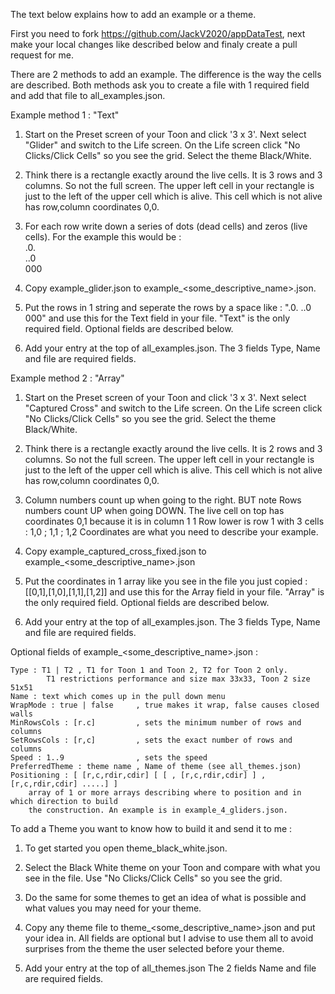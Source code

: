 The text below explains how to add an example or a theme.

First you need to fork https://github.com/JackV2020/appDataTest, 
next make your local changes like described below
and finaly create a pull request for me.

There are 2 methods to add an example.
The difference is the way the cells are described.
Both methods ask you to create a file with 1 required field 
and add that file to all_examples.json.

 Example method 1 : "Text"

 1) Start on the Preset screen of your Toon and click '3 x 3'.
    Next select "Glider" and switch to the Life screen.
    On the Life screen click "No Clicks/Click Cells" so you see the grid.
    Select the theme Black/White.

 2) Think there is a rectangle exactly around the live cells.
    It is 3 rows and 3 columns. So not the full screen.
    The upper left cell in your rectangle is just to the left of the 
    upper cell which is alive. 
    This cell which is not alive has row,column coordinates 0,0.

 3) For each row write down a series of dots (dead cells) and zeros (live cells).
    For the example this would be :
    <br>.0.
    <br>..0
    <br>000
    
 4) Copy example_glider.json to example_<some_descriptive_name>.json.
    
 5) Put the rows in 1 string and seperate the rows by a space like :
    ".0. ..0 000" and use this for the Text field in your file.
    "Text" is the only required field. Optional fields are described below.

 6) Add your entry at the top of all_examples.json.
    The 3 fields Type, Name and file are required fields.

 Example method 2 : "Array"

 1) Start on the Preset screen of your Toon and click '3 x 3'.
    Next select "Captured Cross" and switch to the Life screen.
    On the Life screen click "No Clicks/Click Cells" so you see the grid.
    Select the theme Black/White.

 2) Think there is a rectangle exactly around the live cells.
    It is 2 rows and 3 columns. So not the full screen.
    The upper left cell in your rectangle is just to the left of the 
    upper cell which is alive. 
    This cell which is not alive has row,column coordinates 0,0.

 3) Column numbers count up when going to the right.
    BUT note Rows numbers count UP when going DOWN.
    The live cell on top has coordinates 0,1 because it is in column 1
    1 Row lower is row 1 with 3 cells :  1,0  ;  1,1  ;  1,2 
    Coordinates are what you need to describe your example.

 4) Copy example_captured_cross_fixed.json to example_<some_descriptive_name>.json

 5) Put the coordinates in 1 array like you see in the file you just copied : 
    [[0,1],[1,0],[1,1],[1,2]] and use this for the Array field in your file.
    "Array" is the only required field. Optional fields are described below.

 6) Add your entry at the top of all_examples.json. 
    The 3 fields Type, Name and file are required fields.

Optional fields of example_<some_descriptive_name>.json :

    Type : T1 | T2 , T1 for Toon 1 and Toon 2, T2 for Toon 2 only. 
            T1 restrictions performance and size max 33x33, Toon 2 size 51x51
    Name : text which comes up in the pull down menu
    WrapMode : true | false     , true makes it wrap, false causes closed walls
    MinRowsCols : [r.c]         , sets the minimum number of rows and columns
    SetRowsCols : [r,c]         , sets the exact number of rows and columns
    Speed : 1..9                , sets the speed
    PreferredTheme : theme name , Name of theme (see all_themes.json)
    Positioning : [ [r,c,rdir,cdir] [ [ , [r,c,rdir,cdir] ] , [r,c,rdir,cdir] .....] ]
        array of 1 or more arrays describing where to position and in which direction to build
        the construction. An example is in example_4_gliders.json.

 To add a Theme you want to know how to build it and send it to me :

 1) To get started you open theme_black_white.json.
    
 2) Select the Black White theme on your Toon and compare with what
    you see in the file. Use "No Clicks/Click Cells" so you see the grid.

 3) Do the same for some themes to get an idea of what is possible and what
    values you may need for your theme.

 4) Copy any theme file to theme_<some_descriptive_name>.json and put
    your idea in. All fields are optional but I advise to use them all
    to avoid surprises from the theme the user selected before your theme.

 5) Add your entry at the top of all_themes.json
    The 2 fields Name and file are required fields.
